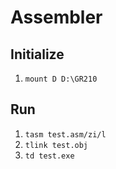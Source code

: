 # Assembler
## Initialize
1. `mount D D:\GR210`
## Run
1. `tasm test.asm/zi/l`
2. `tlink test.obj`
3. `td test.exe`